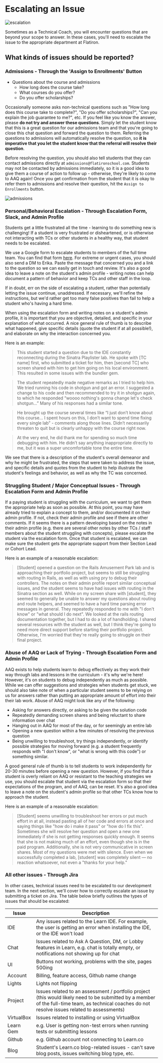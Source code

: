 # Escalating an Issue

![escalation](http://i.giphy.com/ToMjGpjpXMFPshSYGLm.gif)

Sometimes as a Technical Coach, you will encounter questions that are beyond your scope to answer. In these cases, you'll need to escalate the issue to the appropriate department at Flatiron.

## What kinds of issues should be reported?

### Admissions - Through the 'Assign to Enrollments' Button

- Questions about the course and admissions
  - How long does the course take?
  - What courses do you offer?
  - Do you offer scholarships?

Occasionally someone asks non-technical questions such as "How long does this course take to complete?", "Do you offer scholarships?", "Can you explain the job guarantee to me?", etc. If you feel like you know the answer, please **do not try and answer these questions**. Simply let the student know that this is a great question for our admissions team and that you're going to close this chat question and forward the question to them. Referring the questions to admissions will automatically resolve the question, so **it is imperative that you let the student know that the referral will resolve their question**.

Before resolving the question, you should also tell students that they can contact admissions directly at `admissions@flatironschool.com`. Students may not be contacted by admissions immediately, so it is a good idea to give them a course of action to follow up - otherwise, they're likely to come to AAQ again! Once you get confirmation from the student that it is okay to refer them to admissions and resolve their question, hit the `Assign to Enrollments` button.  

![admissions](https://github.com/learn-co-curriculum/technical-coach-escalating-an-issue/blob/master/assign_to_enrollments.png?raw=true)

### Personal/Behavioral Escalation - Through Escalation Form, Slack, and Admin Profile

Students get a little frustrated all the time - learning to do something new is challenging! If a student is very frustrated or disheartened, or is otherwise not interacting with TCs or other students in a healthy way, that student needs to be escalated.  

We use a Google form to escalate students to members of the full time team. You can find that form [here](https://docs.google.com/forms/u/1/d/e/1FAIpQLSdIP65BStJfWBgG0dZO5dhQb3Yqs3TwN29xjk5GUOyyReI5QQ/viewform). For extreme or urgent cases, you should also send a DM to Erika. Paste the message that concerned you and a link to the question so we can easily get in touch and review. It's also a good idea to leave a note on the student's admin profile - writing notes can help document a pattern of behavior and keep TCs and other staff in the loop.

If in doubt, err on the side of escalating a student, rather than potentially letting the issue continue, unaddressed. If necessary, we'll refine the instructions, but we'd rather get too many false positives than fail to help a student who's having a hard time.

When using the escalation form and writing notes on a student's admin profile, it is important that you are objective, detailed, and specific in your explanation of what occurred. A nice general rule of thumb is to describe what happened, give specific details (quote the student if at all possible!), and elaborate on why the interaction concerned you.

Here is an example:

>This student started a question due to the IDE constantly reconnecting during the Sinatra Playlister lab. He spoke with [TC name] first, who submitted a ticket for him, then [second TC] who screen shared with him to get him going on his local environment. This resulted in some issues with the bundler gem.

>The student repeatedly made negative remarks as I tried to help him. We tried running his code in shotgun and got an error. I suggested a change to his code and then recommended to try it in shotgun again, to which he responded “woooo nothing's gonna change let's check shotgun...” Many of his responses had a similar tone.

>He brought up the course several times like “I just don’t know about this course... I spent hours on this, I don’t want to spend time fixing every single lab” - comments along those lines. Didn’t necessarily threaten to quit but is clearly unhappy with the course right now.

>At the very end, he did thank me for spending so much time debugging with him. He didn’t say anything inappropriate directly to me, but it was a super uncomfortable tone the entire time.

We see that there is a description of the student's overall demeanor and why he might be frustrated, the steps that were taken to address the issue, and specific details and quotes from the student to help illustrate the student's feelings and behavior, as well as why the TC was concerned.

### Struggling Student / Major Conceptual Issues - Through Escalation Form and Admin Profile

If a paying student is struggling with the curriculum, we want to get them the appropriate help as soon as possible. At this point, you may have already tried to explain a concept to them, and/or documented it on their admin profile. If not, check their admin profile and see if there are other comments. If it seems there is a pattern developing based on the notes in their admin profile (e.g. there are several other notes by other TCs / staff members about the student struggling with concepts), please escalate the student via the escalation form. Once that student is escalated, we can make sure the student gets the appropriate support from their Section Lead or Cohort Lead.

Here is an example of a reasonable escalation:

> [Student] opened a question on the Rails Amusement Park lab and is approaching their portfolio project, but seems to still be struggling with routing in Rails, as well as with using pry to debug their controllers. The notes on their admin profile report similar conceptual issues, and the student seems to have had issues with routing in the Sinatra section as well. While on my screen share with [student], they seemed to generally be unable to answer my questions about routing and route helpers, and seemed to have a hard time parsing error messages in general. They repeatedly responded to me with "I don't know" or "what should I do next". We looked at the rails routing documentation together, but I had to do a lot of handholding. I shared several resources with the student as well, but I think they're going to need more direct support before starting their portfolio project. Otherwise, I'm worried that they're really going to struggle on their final project.

### Abuse of AAQ or Lack of Trying - Through Escalation Form and Admin Profile
AAQ exists to help students learn to debug effectively as they work their way through labs and lessons in the curriculum - it's why we're here! However, it's on students to debug independently as much as possible. While we can offer suggestions and strategies when students get stuck, we should also take note of when a particular student seems to be relying on us for answers rather than putting an appropriate amount of effort into their their lab work. Abuse of AAQ might look like any of the following:

- Asking for answers directly, or asking to be given the solution code
- Repeatedly demanding screen shares and being reluctant to share information over chat
- Hanging out in AAQ for most of the day, or for seemingly an entire lab
- Opening a new question within a few minutes of resolving the previous question
- Being unwilling to troubleshoot, try things independently, or identify possible strategies for moving forward (e.g. a student frequently responds with "I don't know", or "what is wrong with this code") or something similar.

A good general rule of thumb is to tell students to work independently for 20-30 minutes before opening a new question. However, if you find that a student is overly reliant on AAQ or resistant to the teaching strategies we use, you should escalate that student via the escalation form so that their expectations of the program, and of AAQ, can be reset. It's also a good idea to leave a note on the student's admin profile so that other TCs know how to approach the student.

Here is an example of a reasonable escalation:

> [Student] seems unwilling to troubleshoot her errors or put much effort in at all, instead pasting all of her code and errors at once and saying things like "how do i make it pass" or "how do I fix this". Sometimes she will resolve her question and open a new one immediately if she is not getting responses quickly enough. It seems that she is not making much of an effort, even though she is in the paid program. Additionally, she is not very communicative in screen shares. Most of my questions were met with silence. Even when we successfully completed a lab, [student] was completely silent — no reaction whatsoever, not even a "thanks for your help."

### All other issues - Through Jira

In other cases, technical issues need to be escalated to our development team. In the next section, we'll cover how to correctly escalate an issue by submitting a ticket on Jira. The table below briefly outlines the types of issues that should be escalated:

| Issue | Description |
| --- | --- |
| IDE |  Any issues related to the Learn IDE. For example, the user is getting an error when installing the IDE, or the IDE won't load |
| Chat |  Issues related to Ask A Question, DM, or Lobby features in Learn, e.g. chat is totally empty, or notifications not showing up for chat|
| UI |  Buttons not working, problems with the site, pages 500ing |
| Account | Billing, feature access, Github name change |
| Lights | Lights not flipping |
| Project | Issues related to an assessment / portfolio project (this would likely need to be submitted by a member of the full-time team, as technical coaches do not resolve issues related to assessments) |
| VirtualBox | Issues related to installing or using VirtualBox |
| Learn Gem | e.g. User is getting non-test errors when running tests or submitting lessons |
| Github |  e.g. Github account not connecting to Learn.co |
| Blog | Student's Learn.co blog-related issues - can't save blog posts, issues switching blog type, etc.
